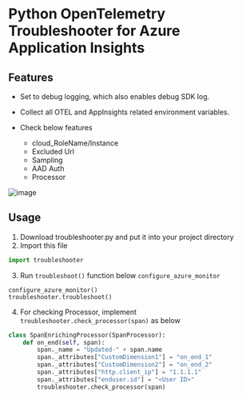 # Python OpenTelemetry Troubleshooter for Azure Application Insights

## Features
- Set to debug logging, which also enables debug SDK log.

- Collect all OTEL and AppInsights related environment variables.

- Check below features
  - cloud_RoleName/Instance
  - Excluded Url
  - Sampling
  - AAD Auth
  - Processor

![image](https://github.com/ripenedcat/azure_monitor/assets/43979954/3691efb6-91a6-4202-aa80-ccdf76823f7f)


## Usage
1. Download troubleshooter.py and put it into your project directory
2. Import this file
``` python
import troubleshooter
```
3. Run `troubleshoot()` function below `configure_azure_monitor`
```
configure_azure_monitor()
troubleshooter.troubleshoot()
```
4. For checking Processor, implement `troubleshooter.check_processor(span)` as below
```python
class SpanEnrichingProcessor(SpanProcessor):
    def on_end(self, span):
        span._name = "Updated-" + span.name
        span._attributes["CustomDimension1"] = "on_end_1"
        span._attributes["CustomDimension2"] = "on_end_2"
        span._attributes["http.client_ip"] = "1.1.1.1"
        span._attributes["enduser.id"] = "<User ID>"
        troubleshooter.check_processor(span)
```
